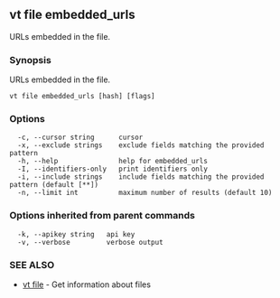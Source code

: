 ## vt file embedded_urls

URLs embedded in the file.

### Synopsis

URLs embedded in the file.

```
vt file embedded_urls [hash] [flags]
```

### Options

```
  -c, --cursor string      cursor
  -x, --exclude strings    exclude fields matching the provided pattern
  -h, --help               help for embedded_urls
  -I, --identifiers-only   print identifiers only
  -i, --include strings    include fields matching the provided pattern (default [**])
  -n, --limit int          maximum number of results (default 10)
```

### Options inherited from parent commands

```
  -k, --apikey string   api key
  -v, --verbose         verbose output
```

### SEE ALSO

* [vt file](vt_file.md)	 - Get information about files

